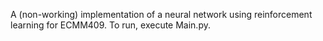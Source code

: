 A (non-working) implementation of a neural network using reinforcement learning for ECMM409.
To run, execute Main.py.
